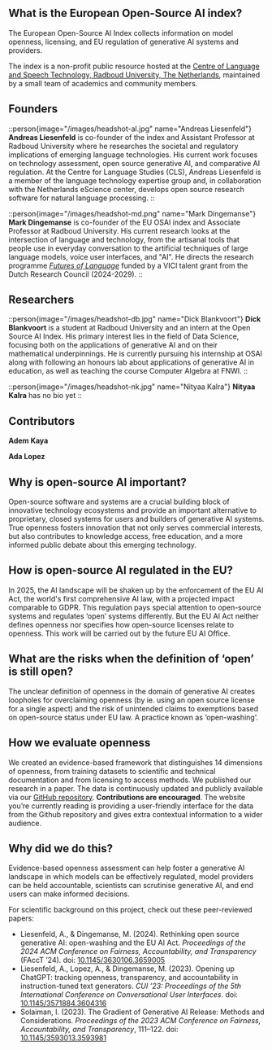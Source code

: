 ## What is the European Open-Source AI index?
The European Open-Source AI Index collects information on model openness, licensing, and EU regulation of generative AI systems and providers.

The index is a non-profit public resource hosted at the [Centre of Language and Speech Technology, Radboud University, The Netherlands](https://www.ru.nl/en/cls/clst), maintained by a small team of academics and community members.

## Founders

::person{image="/images/headshot-al.jpg" name="Andreas Liesenfeld"}
__Andreas Liesenfeld__ is co-founder of the index and Assistant Professor at Radboud University where he researches the societal and regulatory implications of emerging language technologies. His current work focuses on technology assessment, open source generative AI, and comparative AI regulation. At the Centre for Language Studies (CLS), Andreas Liesenfeld is a member of the language technology expertise group and, in collaboration with the Netherlands eScience center, develops open source research software for natural language processing.
::

::person{image="/images/headshot-md.png" name="Mark Dingemanse"}
__Mark Dingemanse__ is co-founder of the EU OSAI index and Associate Professor at Radboud University. His current research looks at the intersection of language and technology, from the artisanal tools that people use in everyday conversation to the artificial techniques of large language models, voice user interfaces, and "AI". He directs the research programme _[Futures of Language](https://markdingemanse.net/futures "Futures of Language")_ funded by a VICI talent grant from the Dutch Research Council (2024-2029). 
::

## Researchers

::person{image="/images/headshot-db.jpg" name="Dick Blankvoort"}
__Dick Blankvoort__ is a student at Radboud University and an intern at the Open Source AI Index. His primary interest lies in the field of Data Science, focusing both on the applications of generative AI and on their mathematical underpinnings. He is currently pursuing his internship at OSAI along with following an honours lab about applications of generative AI in education, as well as teaching the course Computer Algebra at FNWI.
::

::person{image="/images/headshot-nk.jpg" name="Nityaa Kalra"}
__Nityaa Kalra__ has no bio yet
::

## Contributors

__Adem Kaya__

__Ada Lopez__

## Why is open-source AI important?
Open-source software and systems are a crucial building block of innovative technology ecosystems and provide an important alternative to proprietary, closed systems for users and builders of generative AI systems. True openness fosters innovation that not only serves commercial interests, but also contributes to knowledge access, free education, and a more informed public debate about this emerging technology.

## How is open-source AI regulated in the EU?
In 2025, the AI landscape will be shaken up by the enforcement of the EU AI Act, the world's first comprehensive AI law, with a projected impact comparable to GDPR. This regulation pays special attention to open-source systems and regulates ‘open’ systems differently. But the EU AI Act neither defines openness nor specifies how open-source licenses relate to openness. This work will be carried out by the future EU AI Office.

## What are the risks when the definition of ‘open’ is still open?
The unclear definition of openness in the domain of generative AI creates loopholes for overclaiming openness (by ie. using an open source license for a single aspect) and the risk of unintended claims to exemptions based on open-source status under EU law. A practice known as ‘open-washing’.

## How we evaluate openness
We created an evidence-based framework that distinguishes 14 dimensions of openness, from training datasets to scientific and technical documentation and from licensing to access methods. We published our research in a paper. The data is continuously updated and publicly available via our [GitHub repository](https://github.com/Language-Technology-Assessment/main-database). **Contributions are encouraged**. The website you’re currently reading is providing a user-friendly interface for the data from the Github repository and gives extra contextual information to a wider audience.

## Why did we do this?
Evidence-based openness assessment can help foster a generative AI landscape in which models can be effectively regulated, model providers can be held accountable, scientists can scrutinise generative AI, and end users can make informed decisions.

For scientific background on this project, check out these peer-reviewed papers:

- Liesenfeld, A., & Dingemanse, M. (2024). Rethinking open source generative AI: open-washing and the EU AI Act. _Proceedings of the 2024 ACM Conference on Fairness, Accountability, and Transparency_ (FAccT ’24). doi: [10.1145/3630106.3659005](https://dl.acm.org/doi/10.1145/3630106.3659005) 
- Liesenfeld, A., Lopez, A., & Dingemanse, M. (2023). Opening up ChatGPT: tracking openness, transparency, and accountability in instruction-tuned text generators. _CUI ’23: Proceedings of the 5th International Conference on Conversational User Interfaces_. doi: [10.1145/3571884.3604316](https://doi.org/10.1145/3571884.3604316)
- Solaiman, I. (2023). The Gradient of Generative AI Release: Methods and Considerations. _Proceedings of the 2023 ACM Conference on Fairness, Accountability, and Transparency_, 111–122. doi: [10.1145/3593013.3593981](https://doi.org/10.1145/3593013.3593981)
